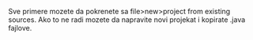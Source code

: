 Sve primere mozete da pokrenete sa file>new>project from existing sources.
Ako to ne radi mozete da napravite novi projekat i kopirate .java fajlove.
